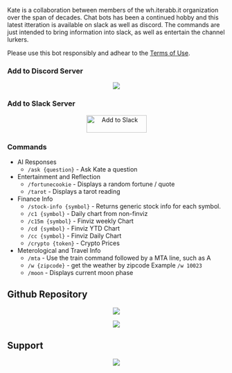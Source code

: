 

Kate is a collaboration between members of the wh.iterabb.it organization over the span of decades. Chat bots has been a continued hobby and this latest itteration is available on slack as well as discord. The commands are just intended to bring information into slack, as well as entertain the channel lurkers. 

Please use this bot responsibly and adhear to the [Terms of Use](https://katelibby.chat/docs/terms-of-service).  


### Add to Discord Server


<div align="center">
  <p>
    <a href="https://discord.com/api/oauth2/authorize?client_id=999402528632483871&redirect_uri=https%3A%2F%2Fcruciblebot-oauth.herokuapp.com%2F&response_type=code&scope=identify"><img src="https://img.shields.io/badge/Add_To_Discord-20232A.svg?logo=discord&logoColor=%7289DA&style=for-the-badge" /></a>
  </p>
</div>


### Add to Slack Server


<div align="center">
  <p>
    <a href="https://slack.com/oauth/v2/authorize?client_id=780455873664.4991787441283&scope=commands&user_scope="><img alt="Add to Slack" height="40" width="139" src="https://platform.slack-edge.com/img/add_to_slack.png" srcSet="https://platform.slack-edge.com/img/add_to_slack.png 1x, https://platform.slack-edge.com/img/add_to_slack@2x.png 2x" /></a>
  </p>
</div>


### Commands

* AI Responses
  * `/ask {question}` - Ask Kate a question
* Entertainment and Reflection
  * `/fortunecookie` - Displays a random fortune / quote
  * `/tarot` - Displays a tarot reading
* Finance Info
  * `/stock-info {symbol}` - Returns generic stock info for each symbol.
  * `/c1 {symbol}` - Daily chart from non-finviz
  * `/c15m {symbol}` - Finviz weekly Chart
  * `/cd {symbol}` - Finviz YTD Chart
  * `/cc {symbol}` - Finviz Daily Chart
  * `/crypto {token}` - Crypto Prices
* Meterological and Travel Info 
  * `/mta` - Use the train command followed by a MTA line, such as A
  * `/w {zipcode}` - get the weather by zipcode Example `/w 10023`
  * `/moon` - Displays current moon phase


## Github Repository

<div align="center">
  <p>
    <a href="https://github.com/wh-iterabb-it/kate-discord">
      <img src="https://img.shields.io/badge/kate_discord-20232a.svg?logo=github&logoColor=white&style=for-the-badge" />
    </a>
  </p>
    <p>
    <a href="https://github.com/wh-iterabb-it/katelibby.chat">
      <img src="https://img.shields.io/badge/katelibby.chat-20232a.svg?logo=github&logoColor=white&style=for-the-badge" />
    </a>
  </p>
</div>

## Support

<div align="center">
  <p>
    <a href="https://top.gg/servers/1011299565674172436/join">
      <img src="https://img.shields.io/badge/Join_our_discord-20232A.svg?logo=discord&logoColor=%7289DA&style=for-the-badge" />
    </a>
  </p>
</div>


